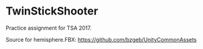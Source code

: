 # TwinStickShooter
Practice assignment for TSA 2017.

Source for hemisphere.FBX: https://github.com/bzgeb/UnityCommonAssets
